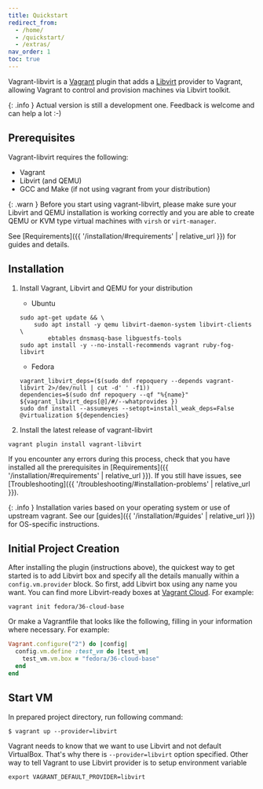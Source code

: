```yaml
---
title: Quickstart
redirect_from:
  - /home/
  - /quickstart/
  - /extras/
nav_order: 1
toc: true
---
```

Vagrant-libvirt is a [Vagrant](http://www.vagrantup.com) plugin that adds a
[Libvirt](http://libvirt.org) provider to Vagrant, allowing Vagrant to
control and provision machines via Libvirt toolkit.

{: .info }
Actual version is still a development one. Feedback is welcome and
can help a lot :-)

## Prerequisites

Vagrant-libvirt requires the following:

* Vagrant
* Libvirt (and QEMU)
* GCC and Make (if not using vagrant from your distribution)

{: .warn }
Before you start using vagrant-libvirt, please make sure your Libvirt
and QEMU installation is working correctly and you are able to create QEMU or
KVM type virtual machines with `virsh` or `virt-manager`.

See [Requirements]({{ '/installation/#requirements' | relative_url }}) for guides and details.

## Installation

1. Install Vagrant, Libvirt and QEMU for your distribution
   * Ubuntu

   ```
   sudo apt-get update && \
       sudo apt install -y qemu libvirt-daemon-system libvirt-clients \
           ebtables dnsmasq-base libguestfs-tools
   sudo apt install -y --no-install-recommends vagrant ruby-fog-libvirt
   ```

   * Fedora

   ```
   vagrant_libvirt_deps=($(sudo dnf repoquery --depends vagrant-libvirt 2>/dev/null | cut -d' ' -f1))
   dependencies=$(sudo dnf repoquery --qf "%{name}" ${vagrant_libvirt_deps[@]/#/--whatprovides })
   sudo dnf install --assumeyes --setopt=install_weak_deps=False @virtualization ${dependencies}
   ```
2. Install the latest release of vagrant-libvirt
```
vagrant plugin install vagrant-libvirt
```

If you encounter any errors during this process, check that you have installed all the prerequisites in [Requirements]({{ '/installation/#requirements' | relative_url }}).
If you still have issues, see [Troubleshooting]({{ '/troubleshooting/#installation-problems' | relative_url }}).

{: .info }
Installation varies based on your operating system or use of upstream vagrant. See our [guides]({{ '/installation/#guides' | relative_url }}) for OS-specific instructions.

## Initial Project Creation

After installing the plugin (instructions above), the quickest way to get
started is to add Libvirt box and specify all the details manually within a
`config.vm.provider` block. So first, add Libvirt box using any name you want.
You can find more Libvirt-ready boxes at
[Vagrant Cloud](https://app.vagrantup.com/boxes/search?provider=libvirt). For
example:

```shell
vagrant init fedora/36-cloud-base
```

Or make a Vagrantfile that looks like the following, filling in your
information where necessary. For example:

```ruby
Vagrant.configure("2") do |config|
  config.vm.define :test_vm do |test_vm|
    test_vm.vm.box = "fedora/36-cloud-base"
  end
end
```

## Start VM

In prepared project directory, run following command:

```shell
$ vagrant up --provider=libvirt
```

Vagrant needs to know that we want to use Libvirt and not default VirtualBox.
That's why there is `--provider=libvirt` option specified. Other way to tell
Vagrant to use Libvirt provider is to setup environment variable

```shell
export VAGRANT_DEFAULT_PROVIDER=libvirt
```
